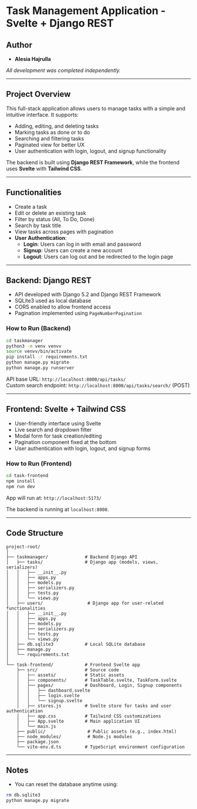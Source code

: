 # Task Management Application - Svelte + Django REST

## Author

- **Alesia Hajrulla**

_All development was completed independently._

---

## Project Overview

This full-stack application allows users to manage tasks with a simple and intuitive interface. It supports:

- Adding, editing, and deleting tasks
- Marking tasks as done or to do
- Searching and filtering tasks
- Paginated view for better UX
- User authentication with login, logout, and signup functionality

The backend is built using **Django REST Framework**, while the frontend uses **Svelte** with **Tailwind CSS**.

---

## Functionalities

- Create a task
- Edit or delete an existing task
- Filter by status (All, To Do, Done)
- Search by task title
- View tasks across pages with pagination
- **User Authentication**:
  - **Login**: Users can log in with email and password
  - **Signup**: Users can create a new account
  - **Logout**: Users can log out and be redirected to the login page

---

## Backend: Django REST

- API developed with Django 5.2 and Django REST Framework
- SQLite3 used as local database
- CORS enabled to allow frontend access
- Pagination implemented using `PageNumberPagination`

### How to Run (Backend)

```bash
cd taskmanager
python3 -m venv venvv
source venvv/bin/activate
pip install -r requirements.txt
python manage.py migrate
python manage.py runserver
```

API base URL: `http://localhost:8000/api/tasks/`  
Custom search endpoint: `http://localhost:8000/api/tasks/search/` (POST)

---

## Frontend: Svelte + Tailwind CSS

- User-friendly interface using Svelte
- Live search and dropdown filter
- Modal form for task creation/editing
- Pagination component fixed at the bottom
- User authentication with login, logout, and signup forms

### How to Run (Frontend)

```bash
cd task-frontend
npm install
npm run dev
```

App will run at: `http://localhost:5173/`

The backend is running at `localhost:8000`.

---

## Code Structure

```
project-root/
│
├── taskmanager/              # Backend Django API
│   ├── tasks/                # Django app (models, views, serializers)
│   │   ├── __init__.py
│   │   ├── apps.py
│   │   ├── models.py
│   │   ├── serializers.py
│   │   ├── tests.py
│   │   └── views.py
│   ├── users/                 # Django app for user-related functionalities
│   │   ├── __init__.py
│   │   ├── apps.py
│   │   ├── models.py
│   │   ├── serializers.py
│   │   ├── tests.py
│   │   └── views.py
│   ├── db.sqlite3            # Local SQLite database
│   ├── manage.py
│   └── requirements.txt
│
└── task-frontend/            # Frontend Svelte app
    ├── src/                  # Source code
    │   ├── assets/           # Static assets
    │   ├── components/       # TaskTable.svelte, TaskForm.svelte
    │   ├── pages/            # Dashboard, Login, Signup components
    │   │   ├── dashboard.svelte
    │   │   ├── login.svelte
    │   │   └── signup.svelte
    │   ├── stores.js         # Svelte store for tasks and user authentication
    │   ├── app.css           # Tailwind CSS customizations
    │   ├── App.svelte        # Main application UI
    │   └── main.js
    ├── public/                # Public assets (e.g., index.html)
    ├── node_modules/          # Node.js modules
    ├── package.json
    └── vite-env.d.ts         # TypeScript environment configuration
```

---

## Notes

- You can reset the database anytime using:

```bash
rm db.sqlite3
python manage.py migrate
```
